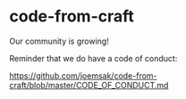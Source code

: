 # code-from-craft

Our community is growing! 

Reminder that we do have a code of conduct: 

https://github.com/joemsak/code-from-craft/blob/master/CODE_OF_CONDUCT.md
